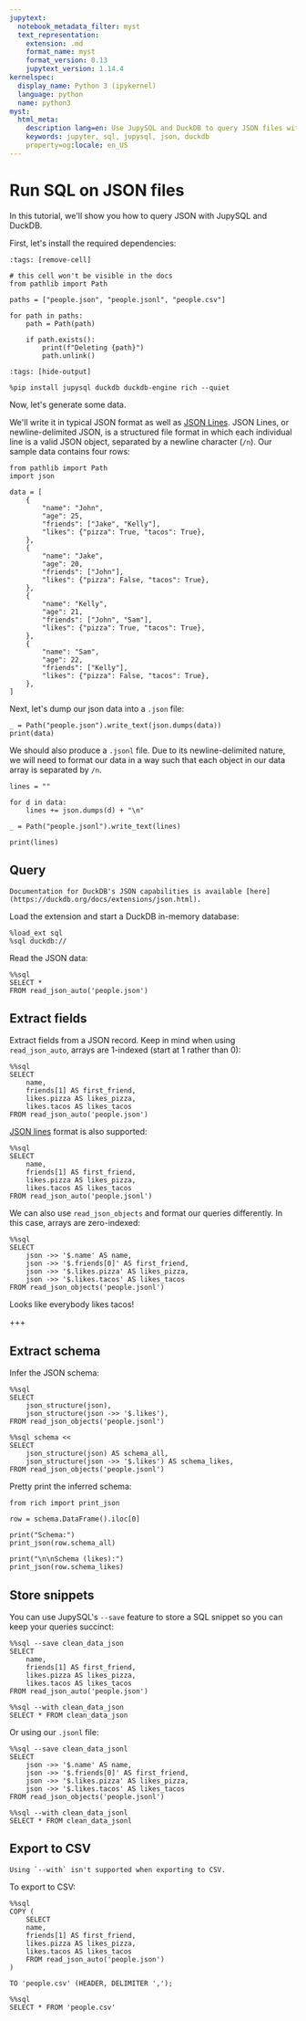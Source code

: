 ```yaml
---
jupytext:
  notebook_metadata_filter: myst
  text_representation:
    extension: .md
    format_name: myst
    format_version: 0.13
    jupytext_version: 1.14.4
kernelspec:
  display_name: Python 3 (ipykernel)
  language: python
  name: python3
myst:
  html_meta:
    description lang=en: Use JupySQL and DuckDB to query JSON files with SQL
    keywords: jupyter, sql, jupysql, json, duckdb
    property=og:locale: en_US
---
```


# Run SQL on JSON files

In this tutorial, we'll show you how to query JSON with JupySQL and DuckDB.


First, let's install the required dependencies:

```{code-cell} ipython3
:tags: [remove-cell]

# this cell won't be visible in the docs
from pathlib import Path

paths = ["people.json", "people.jsonl", "people.csv"]

for path in paths:
    path = Path(path)

    if path.exists():
        print(f"Deleting {path}")
        path.unlink()
```

```{code-cell} ipython3
:tags: [hide-output]

%pip install jupysql duckdb duckdb-engine rich --quiet
```

Now, let's generate some data.

We'll write it in typical JSON format as well as [JSON Lines](https://jsonlines.org/). JSON Lines, or newline-delimited JSON, is a structured file format in which each individual line is a valid JSON object, separated by a newline character (`/n`). Our sample data contains four rows:

```{code-cell} ipython3
from pathlib import Path
import json

data = [
    {
        "name": "John",
        "age": 25,
        "friends": ["Jake", "Kelly"],
        "likes": {"pizza": True, "tacos": True},
    },
    {
        "name": "Jake",
        "age": 20,
        "friends": ["John"],
        "likes": {"pizza": False, "tacos": True},
    },
    {
        "name": "Kelly",
        "age": 21,
        "friends": ["John", "Sam"],
        "likes": {"pizza": True, "tacos": True},
    },
    {
        "name": "Sam",
        "age": 22,
        "friends": ["Kelly"],
        "likes": {"pizza": False, "tacos": True},
    },
]
```

Next, let's dump our json data into a `.json` file:

```{code-cell} ipython3
_ = Path("people.json").write_text(json.dumps(data))
print(data)
```

We should also produce a `.jsonl` file. Due to its newline-delimited nature, we will need to format our data in a way such that each object in our data array is separated by `/n`.

```{code-cell} ipython3
lines = ""

for d in data:
    lines += json.dumps(d) + "\n"

_ = Path("people.jsonl").write_text(lines)
```

```{code-cell} ipython3
print(lines)
```

## Query

```{note}
Documentation for DuckDB's JSON capabilities is available [here](https://duckdb.org/docs/extensions/json.html).
```

Load the extension and start a DuckDB in-memory database:

```{code-cell} ipython3
%load_ext sql
%sql duckdb://
```

Read the JSON data:

```{code-cell} ipython3
%%sql
SELECT *
FROM read_json_auto('people.json')
```

## Extract fields

Extract fields from a JSON record. Keep in mind when using `read_json_auto`, arrays are 1-indexed (start at 1 rather than 0):

```{code-cell} ipython3
%%sql
SELECT 
    name, 
    friends[1] AS first_friend, 
    likes.pizza AS likes_pizza, 
    likes.tacos AS likes_tacos
FROM read_json_auto('people.json')
```

[JSON lines](https://jsonlines.org/) format is also supported:

```{code-cell} ipython3
%%sql
SELECT 
    name, 
    friends[1] AS first_friend, 
    likes.pizza AS likes_pizza, 
    likes.tacos AS likes_tacos
FROM read_json_auto('people.jsonl')
```

We can also use `read_json_objects` and format our queries differently. In this case, arrays are zero-indexed:

```{code-cell} ipython3
%%sql
SELECT
    json ->> '$.name' AS name,
    json ->> '$.friends[0]' AS first_friend,
    json ->> '$.likes.pizza' AS likes_pizza,
    json ->> '$.likes.tacos' AS likes_tacos
FROM read_json_objects('people.jsonl')
```

Looks like everybody likes tacos!

+++

## Extract schema

Infer the JSON schema:

```{code-cell} ipython3
%%sql
SELECT
    json_structure(json),
    json_structure(json ->> '$.likes'),
FROM read_json_objects('people.jsonl')
```

```{code-cell} ipython3
%%sql schema <<
SELECT
    json_structure(json) AS schema_all,
    json_structure(json ->> '$.likes') AS schema_likes,
FROM read_json_objects('people.jsonl')
```

Pretty print the inferred schema:

```{code-cell} ipython3
from rich import print_json

row = schema.DataFrame().iloc[0]

print("Schema:")
print_json(row.schema_all)

print("\n\nSchema (likes):")
print_json(row.schema_likes)
```

## Store snippets

You can use JupySQL's `--save` feature to store a SQL snippet so you can keep your queries succinct:

```{code-cell} ipython3
%%sql --save clean_data_json
SELECT 
    name, 
    friends[1] AS first_friend, 
    likes.pizza AS likes_pizza, 
    likes.tacos AS likes_tacos
FROM read_json_auto('people.json')
```

```{code-cell} ipython3
%%sql --with clean_data_json
SELECT * FROM clean_data_json
```

Or using our `.jsonl` file:

```{code-cell} ipython3
%%sql --save clean_data_jsonl
SELECT 
    json ->> '$.name' AS name,
    json ->> '$.friends[0]' AS first_friend,
    json ->> '$.likes.pizza' AS likes_pizza,
    json ->> '$.likes.tacos' AS likes_tacos
FROM read_json_objects('people.jsonl')
```

```{code-cell} ipython3
%%sql --with clean_data_jsonl
SELECT * FROM clean_data_jsonl
```

## Export to CSV

```{note}
Using `--with` isn't supported when exporting to CSV.
```

To export to CSV:

```{code-cell} ipython3
%%sql
COPY (
    SELECT 
    name, 
    friends[1] AS first_friend, 
    likes.pizza AS likes_pizza, 
    likes.tacos AS likes_tacos
    FROM read_json_auto('people.json')
)

TO 'people.csv' (HEADER, DELIMITER ',');
```

```{code-cell} ipython3
%%sql
SELECT * FROM 'people.csv'
```
